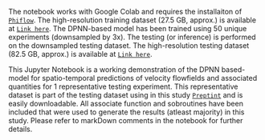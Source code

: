 
The notebook works with Google Colab and requires the installaiton of [`Phiflow`](https://github.com/tum-pbs/PhiFlow). The high-resolution training dataset (27.5 GB, approx.) is available at [`Link here`](). The DPNN-based model has been trained using 50 unique experiments (downsampled by 3x). The testing (or inference) is performed on the downsampled testing dataset. The high-resolution testing dataset (82.5 GB, approx.) is available at [`Link here`](). 

This Jupyter Notebook is a working demonstration of the DPNN based-model for spatio-temporal predictions of velocity flowfields and associated quantities for 1 representative testing experiment. This representative dataset is part of the testing dataset using in this study [`Preptint`](https://arxiv.org/abs/2308.04296) and is easily downloadable. All associate function and sobroutines have been included that were used to generate the results (atleast majority) in this study. Please refer to markDown comments in the notebook for further details. 
